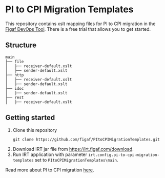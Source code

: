 # PI to CPI Migration Templates
This repository contains xslt mapping files for PI to CPI migration in the [Figaf DevOps Tool](https://figaf.com/figaf-devops-tool/). There is a free trial that allows you to get started. 

## Structure 

```
main
├── file
│   ├── receiver-default.xslt
│   ├── sender-default.xslt 
├── http
│   ├── receiver-default.xslt
│   ├── sender-default.xslt 
├── idoc
│   ├── sender-default.xslt 
├── rest
│   ├── receiver-default.xslt
```

## Getting started

1. Clone this repository
    ```
    git clone https://github.com/figaf/PItoCPIMigrationTemplates.git
    ```
2. Download IRT jar file from https://irt.figaf.com/download.
3. Run IRT application with parameter `irt.config.pi-to-cpi-migration-templates` set to `PItoCPIMigrationTemplates\main`.

Read more about PI to CPI migration [here](https://figaf.com/help/irt/latest/#pi-to-cpi-migration).